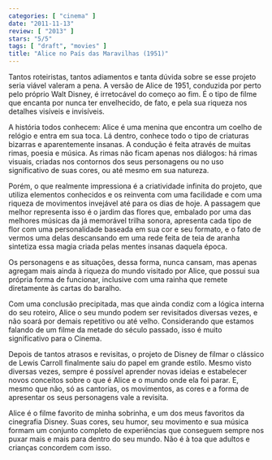 ```yaml
---
categories: [ "cinema" ]
date: "2011-11-13"
review: [ "2013" ]
stars: "5/5"
tags: [ "draft", "movies" ]
title: "Alice no País das Maravilhas (1951)"
---
```

Tantos roteiristas, tantos adiamentos e tanta dúvida sobre se esse projeto seria viável valeram a pena. A versão de Alice de 1951, conduzida por perto pelo próprio Walt Disney, é irretocável do começo ao fim. É o tipo de filme que encanta por nunca ter envelhecido, de fato, e pela sua riqueza nos detalhes visíveis e invisíveis.

A história todos conhecem: Alice é uma menina que encontra um coelho de relógio e entra em sua toca. Lá dentro, conhece todo o tipo de criaturas bizarras e aparentemente insanas. A condução é feita através de muitas rimas, poesia e música. As rimas não ficam apenas nos diálogos: há rimas visuais, criadas nos contornos dos seus personagens ou no uso significativo de suas cores, ou até mesmo em sua natureza.

Porém, o que realmente impressiona é a criatividade infinita do projeto, que utiliza elementos conhecidos e os reinventa com uma facilidade e com uma riqueza de movimentos invejável até para os dias de hoje. A passagem que melhor representa isso é o jardim das flores que, embalado por uma das melhores músicas da já memorável trilha sonora, apresenta cada tipo de flor com uma personalidade baseada em sua cor e seu formato, e o fato de vermos uma delas descansando em uma rede feita de teia de aranha sintetiza essa magia criada pelas mentes insanas daquela época.

Os personagens e as situações, dessa forma, nunca cansam, mas apenas agregam mais ainda à riqueza do mundo visitado por Alice, que possui sua própria forma de funcionar, inclusive com uma rainha que remete diretamente às cartas do baralho.

Com uma conclusão precipitada, mas que ainda condiz com a lógica interna do seu roteiro, Alice o seu mundo podem ser revisitados diversas vezes, e não soará por demais repetitivo ou até velho. Considerando que estamos falando de um filme da metade do século passado, isso é muito significativo para o Cinema.

Depois de tantos atrasos e revisitas, o projeto de Disney de filmar o clássico de Lewis Carroll finalmente saiu do papel em grande estilo. Mesmo visto diversas vezes, sempre é possível aprender novas ideias e estabelecer novos conceitos sobre o que é Alice e o mundo onde ela foi parar. E, mesmo que não, só as cantorias, os movimentos, as cores e a forma de apresentar os seus personagens vale a revisita.

Alice é o filme favorito de minha sobrinha, e um dos meus favoritos da cinegrafia Disney. Suas cores, seu humor, seu movimento e sua música formam um conjunto completo de experiências que conseguem sempre nos puxar mais e mais para dentro do seu mundo. Não é à toa que adultos e crianças concordem com isso.

